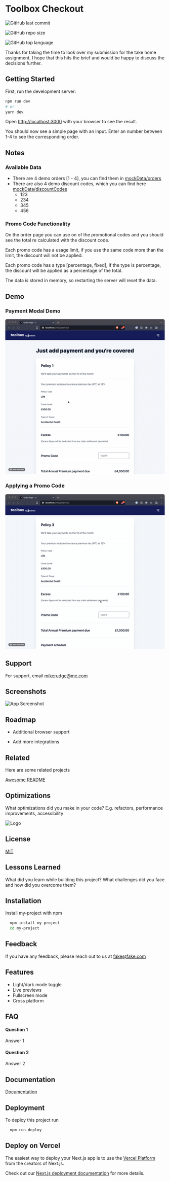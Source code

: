 # Toolbox Checkout

![GitHub last commit](https://img.shields.io/github/last-commit/mikerudge/toolbox-checkout)

![GitHub repo size](https://img.shields.io/github/repo-size/mikerudge/toolbox-checkout)

![GitHub top language](https://img.shields.io/github/languages/top/mikerudge/toolbox-checkout)

Thanks for taking the time to look over my submission for the take home assignment, I hope that this hits the brief and would be happy to discuss the decisions further.

## Getting Started

First, run the development server:

```bash
npm run dev
# or
yarn dev
```

Open [http://localhost:3000](http://localhost:3000) with your browser to see the result.

You should now see a simple page with an input. Enter an number between 1-4 to see the corresponding order.

## Notes

### Available Data

- There are 4 demo orders [1 - 4], you can find them in [mockData/orders](mockData/orders.ts)
- There are also 4 demo discount codes, which you can find here [mockData/discountCodes](mockData/discountCodes.ts)
  - 123
  - 234
  - 345
  - 456

### Promo Code Functionality

On the order page you can use on of the promotional codes and you should see the total re calculated with the discount code.

Each promo code has a usage limit, if you use the same code more than the limit, the discount will not be applied.

Each promo code has a type [percentage, fixed], if the type is percentage, the discount will be applied as a percentage of the total.

The data is stored in memory, so restarting the server will reset the data.

## Demo

### Payment Modal Demo

![App Screenshot](demo1.gif)

### Applying a Promo Code

![App Screenshot](demo2.gif)

## Support

For support, email mikerudge@me.com

## Screenshots

![App Screenshot](https://i.ibb.co/DDpXXhs/Screenshot-2022-04-09-at-21-26-28.png)

## Roadmap

- Additional browser support

- Add more integrations

## Related

Here are some related projects

[Awesome README](https://github.com/matiassingers/awesome-readme)

## Optimizations

What optimizations did you make in your code? E.g. refactors, performance improvements, accessibility

![Logo](https://dev-to-uploads.s3.amazonaws.com/uploads/articles/th5xamgrr6se0x5ro4g6.png)

## License

[MIT](https://choosealicense.com/licenses/mit/)

## Lessons Learned

What did you learn while building this project? What challenges did you face and how did you overcome them?

## Installation

Install my-project with npm

```bash
  npm install my-project
  cd my-project
```

## Feedback

If you have any feedback, please reach out to us at fake@fake.com

## Features

- Light/dark mode toggle
- Live previews
- Fullscreen mode
- Cross platform

## FAQ

#### Question 1

Answer 1

#### Question 2

Answer 2

## Documentation

[Documentation](https://linktodocumentation)

## Deployment

To deploy this project run

```bash
  npm run deploy
```

## Deploy on Vercel

The easiest way to deploy your Next.js app is to use the [Vercel Platform](https://vercel.com/new?utm_medium=default-template&filter=next.js&utm_source=create-next-app&utm_campaign=create-next-app-readme) from the creators of Next.js.

Check out our [Next.js deployment documentation](https://nextjs.org/docs/deployment) for more details.
